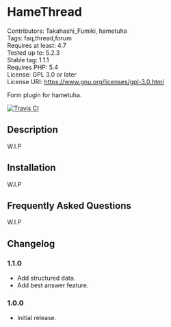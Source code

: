 # HameThread

Contributors: Takahashi_Fumiki, hametuha  
Tags: faq,thread,forum  
Requires at least: 4.7  
Tested up to: 5.2.3  
Stable tag: 1.1.1  
Requires PHP: 5.4  
License: GPL 3.0 or later  
License URI: https://www.gnu.org/licenses/gpl-3.0.html

Form plugin for hametuha.

[![Travis CI](https://travis-ci.org/hametuha/hamethread.svg?branch=master)](https://travis-ci.org/hametuha/hamethread)

## Description

W.I.P

##  Installation 

W.I.P

## Frequently Asked Questions

W.I.P

## Changelog

### 1.1.0

* Add structured data.
* Add best answer feature.

### 1.0.0

* Initial release.